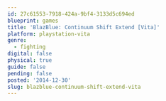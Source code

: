 ```yaml
---
id: 27c61553-7918-424a-9bf4-3133d5c694ed
blueprint: games
title: 'BlazBlue: Continuum Shift Extend [Vita]'
platform: playstation-vita
genre:
  - fighting
digital: false
physical: true
guide: false
pending: false
posted: '2014-12-30'
slug: blazblue-continuum-shift-extend-vita
---
```

